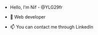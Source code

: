 - Hello, I’m Nif - @YLG29fr

- 🌱 Web developer
- 📫 You can contact me through LinkedIn


<!---
YLG29fr/YLG29fr is a ✨ special ✨ repository because its `README.md` (this file) appears on your GitHub profile.
You can click the Preview link to take a look at your changes.
--->
